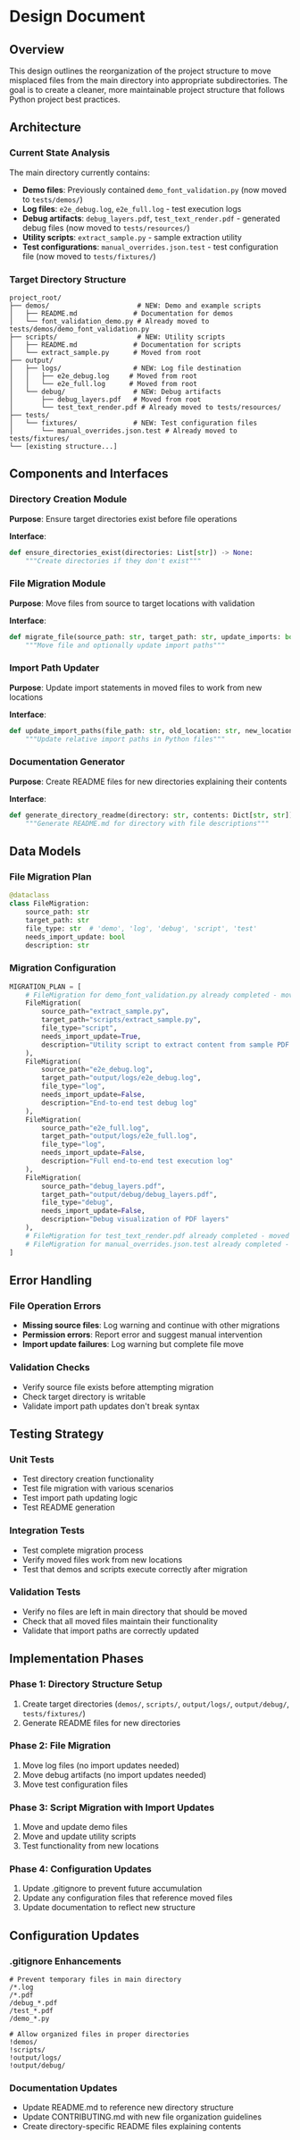 # Design Document

## Overview

This design outlines the reorganization of the project structure to move misplaced files from the main directory into appropriate subdirectories. The goal is to create a cleaner, more maintainable project structure that follows Python project best practices.

## Architecture

### Current State Analysis

The main directory currently contains:
- **Demo files**: Previously contained `demo_font_validation.py` (now moved to `tests/demos/`)
- **Log files**: `e2e_debug.log`, `e2e_full.log` - test execution logs
- **Debug artifacts**: `debug_layers.pdf`, `test_text_render.pdf` - generated debug files (now moved to `tests/resources/`)
- **Utility scripts**: `extract_sample.py` - sample extraction utility
- **Test configurations**: `manual_overrides.json.test` - test configuration file (now moved to `tests/fixtures/`)

### Target Directory Structure

```
project_root/
├── demos/                      # NEW: Demo and example scripts
│   ├── README.md              # Documentation for demos
│   └── font_validation_demo.py # Already moved to tests/demos/demo_font_validation.py
├── scripts/                    # NEW: Utility scripts
│   ├── README.md              # Documentation for scripts
│   └── extract_sample.py      # Moved from root
├── output/
│   ├── logs/                  # NEW: Log file destination
│   │   ├── e2e_debug.log     # Moved from root
│   │   └── e2e_full.log      # Moved from root
│   └── debug/                 # NEW: Debug artifacts
│       ├── debug_layers.pdf   # Moved from root
│       └── test_text_render.pdf # Already moved to tests/resources/
├── tests/
│   └── fixtures/              # NEW: Test configuration files
│       └── manual_overrides.json.test # Already moved to tests/fixtures/
└── [existing structure...]
```

## Components and Interfaces

### Directory Creation Module

**Purpose**: Ensure target directories exist before file operations

**Interface**:
```python
def ensure_directories_exist(directories: List[str]) -> None:
    """Create directories if they don't exist"""
```

### File Migration Module

**Purpose**: Move files from source to target locations with validation

**Interface**:
```python
def migrate_file(source_path: str, target_path: str, update_imports: bool = False) -> bool:
    """Move file and optionally update import paths"""
```

### Import Path Updater

**Purpose**: Update import statements in moved files to work from new locations

**Interface**:
```python
def update_import_paths(file_path: str, old_location: str, new_location: str) -> None:
    """Update relative import paths in Python files"""
```

### Documentation Generator

**Purpose**: Create README files for new directories explaining their contents

**Interface**:
```python
def generate_directory_readme(directory: str, contents: Dict[str, str]) -> None:
    """Generate README.md for directory with file descriptions"""
```

## Data Models

### File Migration Plan

```python
@dataclass
class FileMigration:
    source_path: str
    target_path: str
    file_type: str  # 'demo', 'log', 'debug', 'script', 'test'
    needs_import_update: bool
    description: str
```

### Migration Configuration

```python
MIGRATION_PLAN = [
    # FileMigration for demo_font_validation.py already completed - moved to tests/demos/
    FileMigration(
        source_path="extract_sample.py",
        target_path="scripts/extract_sample.py",
        file_type="script",
        needs_import_update=True,
        description="Utility script to extract content from sample PDF files"
    ),
    FileMigration(
        source_path="e2e_debug.log",
        target_path="output/logs/e2e_debug.log",
        file_type="log",
        needs_import_update=False,
        description="End-to-end test debug log"
    ),
    FileMigration(
        source_path="e2e_full.log",
        target_path="output/logs/e2e_full.log",
        file_type="log",
        needs_import_update=False,
        description="Full end-to-end test execution log"
    ),
    FileMigration(
        source_path="debug_layers.pdf",
        target_path="output/debug/debug_layers.pdf",
        file_type="debug",
        needs_import_update=False,
        description="Debug visualization of PDF layers"
    ),
    # FileMigration for test_text_render.pdf already completed - moved to tests/resources/
    # FileMigration for manual_overrides.json.test already completed - moved to tests/fixtures/
]
```

## Error Handling

### File Operation Errors
- **Missing source files**: Log warning and continue with other migrations
- **Permission errors**: Report error and suggest manual intervention
- **Import update failures**: Log warning but complete file move

### Validation Checks
- Verify source file exists before attempting migration
- Check target directory is writable
- Validate import path updates don't break syntax

## Testing Strategy

### Unit Tests
- Test directory creation functionality
- Test file migration with various scenarios
- Test import path updating logic
- Test README generation

### Integration Tests
- Test complete migration process
- Verify moved files work from new locations
- Test that demos and scripts execute correctly after migration

### Validation Tests
- Verify no files are left in main directory that should be moved
- Check that all moved files maintain their functionality
- Validate that import paths are correctly updated

## Implementation Phases

### Phase 1: Directory Structure Setup
1. Create target directories (`demos/`, `scripts/`, `output/logs/`, `output/debug/`, `tests/fixtures/`)
2. Generate README files for new directories

### Phase 2: File Migration
1. Move log files (no import updates needed)
2. Move debug artifacts (no import updates needed)
3. Move test configuration files

### Phase 3: Script Migration with Import Updates
1. Move and update demo files
2. Move and update utility scripts
3. Test functionality from new locations

### Phase 4: Configuration Updates
1. Update .gitignore to prevent future accumulation
2. Update any configuration files that reference moved files
3. Update documentation to reflect new structure

## Configuration Updates

### .gitignore Enhancements
```gitignore
# Prevent temporary files in main directory
/*.log
/*.pdf
/debug_*.pdf
/test_*.pdf
/demo_*.py

# Allow organized files in proper directories
!demos/
!scripts/
!output/logs/
!output/debug/
```

### Documentation Updates
- Update README.md to reference new directory structure
- Update CONTRIBUTING.md with new file organization guidelines
- Create directory-specific README files explaining contents

